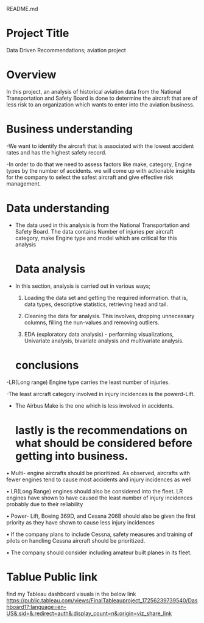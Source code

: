 README.md
  # Project Title
Data Driven Recommendations; aviation project

   # Overview
In this project, an analysis of historical aviation data from the National Transportation and Safety Board is done to determine the aircraft that are of less risk to an organization which wants to enter into the aviation business.

   # Business understanding
-We want to identify the aircraft that is associated with the lowest accident rates and has the highest safety record.

-In order to do that we need to assess factors like make, category, Engine types by the number of accidents. 
we will come up with actionable insights for the company to select the safest aircraft and give effective risk management.

   # Data understanding
- The data used in this analysis is from the National Transportation and Safety Board. The data contains Number of injuries per aircraft category, make Engine type and model which are critical for this analysis
           
   # Data analysis
- In this section, analysis is carried out in various ways;
  1. Loading the data set and getting the required information. that is, data types, descriptive statistics, retrieving head and tail.

  2. Cleaning the data for analysis. This involves, dropping unnecessary columns, filling the nun-values and removing outliers.

  4. EDA (exploratory data analysis) - performing visualizations, Univariate analysis, bivariate analysis and multivariate analysis.

    # conclusions
-LR(Long range) Engine type  carries the least number of injuries.

-The least aircraft category involved in injury incidences is the powerd-Lift.

- The Airbus Make is the one which is less involved in accidents.

    # lastly is the recommendations on what should be considered before getting into business.
• Multi- engine aircrafts should be prioritized. As observed, aircrafts with fewer engines tend to cause most accidents and injury incidences as well

• LR(Long Range) engines should also be considered into the fleet. LR engines have shown to have caused the least number of injury incidences probably due to their reliability

• Power- Lift, Boeing 369D, and Cessna 206B should also be given the first priority as they have shown to cause less injury incidences

• If the company plans to include Cessna, safety measures and training of pilots on handling Cessna aircraft should be prioritized.

• The company should consider including amateur built planes in its fleet.

   # Tablue Public link 

   find my Tableau dashboard visuals in the below link
   https://public.tableau.com/views/FinalTableauproject_17256239739540/Dashboard1?:language=en-US&:sid=&:redirect=auth&:display_count=n&:origin=viz_share_link 